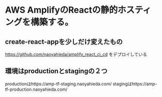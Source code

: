 # AWS AmplifyのReactの静的ホスティングを構築する。

## create-react-appを少しだけ変えたもの
https://github.com/naoyahieda/amplify_react_ci_cd をデプロイしている

## 環境はproductionとstagingの２つ
productionはhttps://amp-tf-staging.naoyahieda.com/
stagingはhttps://amp-tf-production.naoyahieda.com/